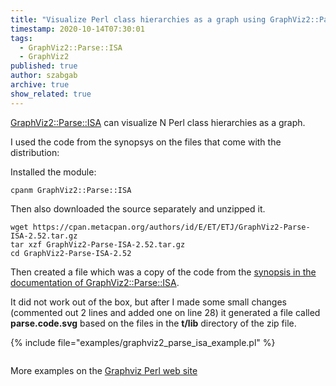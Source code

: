 ```yaml
---
title: "Visualize Perl class hierarchies as a graph using GraphViz2::Parse::ISA"
timestamp: 2020-10-14T07:30:01
tags:
  - GraphViz2::Parse::ISA
  - GraphViz2
published: true
author: szabgab
archive: true
show_related: true
---
```



[GraphViz2::Parse::ISA](https://metacpan.org/pod/GraphViz2::Parse::ISA) can visualize N Perl class hierarchies as a graph.

I used the code from the synopsys on the files that come with the distribution:


Installed the module:

```
cpanm GraphViz2::Parse::ISA
```

Then also downloaded the source separately and unzipped it.

```
wget https://cpan.metacpan.org/authors/id/E/ET/ETJ/GraphViz2-Parse-ISA-2.52.tar.gz
tar xzf GraphViz2-Parse-ISA-2.52.tar.gz
cd GraphViz2-Parse-ISA-2.52
```

Then created a file which was a copy of the code from the [synopsis in the documentation of GraphViz2::Parse::ISA](https://metacpan.org/pod/GraphViz2::Parse::ISA).

It did not work out of the box, but after I made some small changes (commented out 2 lines and added one on line 28) it generated a file called <b>parse.code.svg</b> based on the files in the <b>t/lib</b> directory of the zip file.

{% include file="examples/graphviz2_parse_isa_example.pl" %}

<img src="/img/graphviz2_parse_isa_example.svg" alt="" />


More examples on the [Graphviz Perl web site](https://graphviz-perl.github.io/)

